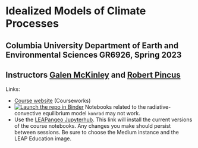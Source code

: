 # Idealized Models of Climate Processes
## Columbia University Department of Earth and Environmental Sciences GR6926, Spring 2023
## Instructors [Galen McKinley](https://mckinley.ldeo.columbia.edu) and [Robert Pincus](https://crew.ldeo.columbia.edu)

Links: 
- [Course website](https://courseworks2.columbia.edu/courses/167024) (Courseworks)
- [![Launch the repo in Binder](https://mybinder.org/badge_logo.svg)](https://mybinder.org/v2/gh/LDEO-CREW/EESC-6926-Idealized-models-Spr-23/HEAD) Notebooks related to the radiative-convective equilibrium model `konrad` may not work. 
- Use the [LEAPangeo Jupyterhub](https://leap.2i2c.cloud/hub/user-redirect/git-pull?repo=https%3A%2F%2Fgithub.com%2FLDEO-CREW%2FEESC-6926-Idealized-models-Spr-23&urlpath=lab%2Ftree%2FEESC-6926-Idealized-models-Spr-23%2F&branch=main). This link will install the current versions of the course notebooks. Any changes you make should persist between sessions. Be sure to choose the Medium instance and the LEAP Education image. 
